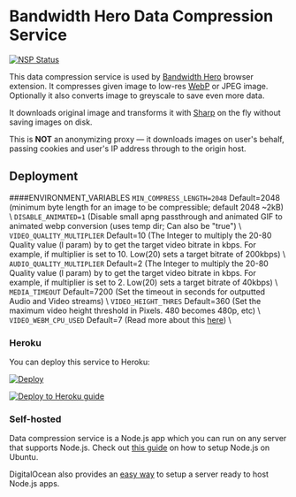 # Bandwidth Hero Data Compression Service

[![NSP Status](https://nodesecurity.io/orgs/bandwidth-hero/projects/1f035cf0-00f2-43db-9bc0-8e39adb24642/badge)](https://nodesecurity.io/orgs/bandwidth-hero/projects/1f035cf0-00f2-43db-9bc0-8e39adb24642)

This data compression service is used by
[Bandwidth Hero](https://github.com/ayastreb/bandwidth-hero) browser extension. It compresses given
image to low-res [WebP](https://developers.google.com/speed/webp/) or JPEG image. Optionally it also
converts image to greyscale to save even more data.

It downloads original image and transforms it with [Sharp](https://github.com/lovell/sharp) on the
fly without saving images on disk.

This is **NOT** an anonymizing proxy &mdash; it downloads images on user's behalf, passing cookies
and user's IP address through to the origin host.

## Deployment

####ENVIRONMENT_VARIABLES
`MIN_COMPRESS_LENGTH=2048` Default=2048 (minimum byte length for an image to be compressible; default 2048 ~2kB) \ 
`DISABLE_ANIMATED=1` (Disable small apng passthrough and animated GIF to animated webp conversion (uses temp dir; Can also be "true") \ 
`VIDEO_QUALITY_MULTIPLIER` Default=10 (The Integer to multiply the 20-80 Quality value (l param) by to get the target video bitrate in kbps. For example, if multiplier is set to 10. Low(20) sets a target bitrate of 200kbps) \ 
`AUDIO_QUALITY_MULTIPLIER` Default=2 (The Integer to multiply the 20-80 Quality value (l param) by to get the target video bitrate in kbps. For example, if multiplier is set to 2. Low(20) sets a target bitrate of 40kbps) \ 
`MEDIA_TIMEOUT` Default=7200 (Set the timeout in seconds for outputted Audio and Video streams) \ 
`VIDEO_HEIGHT_THRES` Default=360 (Set the maximum video height threshold in Pixels. 480 becomes 480p, etc) \ 
`VIDEO_WEBM_CPU_USED` Default=7 (Read more about this [here](https://trac.ffmpeg.org/wiki/Encode/VP9#CPUUtilizationSpeed)) \ 

### Heroku

You can deploy this service to Heroku:

[![Deploy](https://www.herokucdn.com/deploy/button.svg)](https://heroku.com/deploy?template=https://github.com/ayastreb/bandwidth-hero-proxy)

[![Deploy to Heroku guide](http://img.youtube.com/vi/y3tkYEXAics/0.jpg)](http://www.youtube.com/watch?v=y3tkYEXAics)

### Self-hosted

Data compression service is a Node.js app which you can run on any server that supports Node.js.
Check out
[this guide](https://www.digitalocean.com/community/tutorials/how-to-set-up-a-node-js-application-for-production-on-ubuntu-16-04)
on how to setup Node.js on Ubuntu.

DigitalOcean also provides an
[easy way](https://www.digitalocean.com/products/one-click-apps/node-js/) to setup a server ready to
host Node.js apps.
